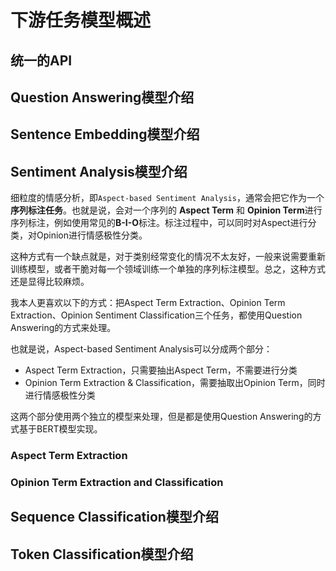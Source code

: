 # 下游任务模型概述


## 统一的API


## Question Answering模型介绍


## Sentence Embedding模型介绍


## Sentiment Analysis模型介绍

细粒度的情感分析，即`Aspect-based Sentiment Analysis`，通常会把它作为一个**序列标注任务**。也就是说，会对一个序列的 **Aspect Term** 和 **Opinion Term**进行序列标注，例如使用常见的**B-I-O**标注。标注过程中，可以同时对Aspect进行分类，对Opinion进行情感极性分类。

这种方式有一个缺点就是，对于类别经常变化的情况不太友好，一般来说需要重新训练模型，或者干脆对每一个领域训练一个单独的序列标注模型。总之，这种方式还是显得比较麻烦。

我本人更喜欢以下的方式：把Aspect Term Extraction、Opinion Term Extraction、Opinion Sentiment Classification三个任务，都使用Question Answering的方式来处理。

也就是说，Aspect-based Sentiment Analysis可以分成两个部分：
* Aspect Term Extraction，只需要抽出Aspect Term，不需要进行分类
* Opinion Term Extraction & Classification，需要抽取出Opinion Term，同时进行情感极性分类

这两个部分使用两个独立的模型来处理，但是都是使用Question Answering的方式基于BERT模型实现。


### Aspect Term Extraction


### Opinion Term Extraction and Classification


## Sequence Classification模型介绍


## Token Classification模型介绍
